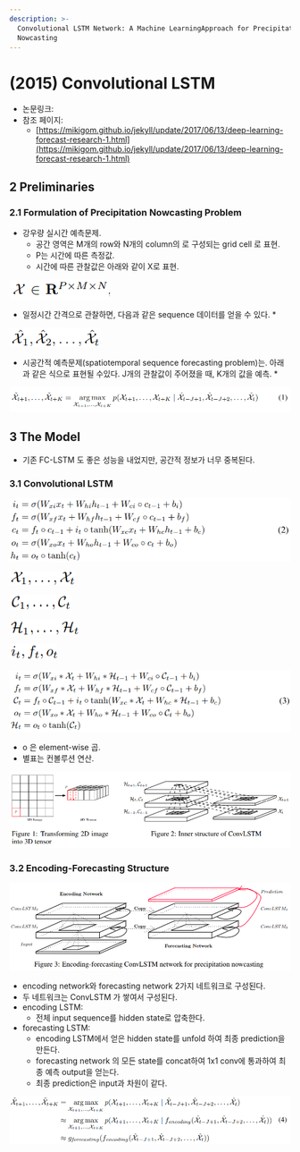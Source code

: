 ```yaml
---
description: >-
  Convolutional LSTM Network: A Machine LearningApproach for Precipitation
  Nowcasting
---
```


# \(2015\) Convolutional LSTM

* 논문링크:
* 참조 페이지:
  * [https://mikigom.github.io/jekyll/update/2017/06/13/deep-learning-forecast-research-1.html](https://mikigom.github.io/jekyll/update/2017/06/13/deep-learning-forecast-research-1.html)

## 2 Preliminaries 

### 2.1 Formulation of Precipitation Nowcasting Problem

* 강우량 실시간 예측문제.
  * 공간 영역은 M개의 row와 N개의 column의 로 구성되는 grid cell 로 표현.
  * P는 시간에 따른 측정값.
  * 시간에 따른 관찰값은 아래와 같이 X로 표현.

![](../.gitbook/assets/image%20%2851%29.png)

* 일정시간 간격으로 관찰하면, 다음과 같은 sequence 데이터를 얻을 수 있다.
  * 

![](../.gitbook/assets/image%20%28124%29.png)

* 시공간적 예측문제\(spatiotemporal sequence forecasting problem\)는. 아래과 같은 식으로 표현될 수있다. J개의 관찰값이 주어졌을 때, K개의 값을 예측.
  * 

![](../.gitbook/assets/image%20%2861%29.png)

## 3 The Model

* 기존 FC-LSTM 도 좋은 성능을 내었지만, 공간적 정보가 너무 중복된다.

### 3.1 Convolutional LSTM

![LSTM](../.gitbook/assets/image%20%289%29.png)

![Inputs](../.gitbook/assets/image%20%28151%29.png)

![cell outputs](../.gitbook/assets/image%20%2866%29.png)

![hidden states](../.gitbook/assets/image%20%2883%29.png)

![gates](../.gitbook/assets/image%20%28153%29.png)

![ConvLSTM](../.gitbook/assets/image%20%28111%29.png)

* o 은 element-wise 곱.
* 별표는 컨볼루션 연산.

![](../.gitbook/assets/image%20%28106%29.png)

### 3.2 Encoding-Forecasting Structure

![](../.gitbook/assets/image%20%2823%29.png)

* encoding network와  forecasting network 2가지 네트워크로 구성된다.
* 두 네트워크는 ConvLSTM 가 쌓여서 구성된다.
* encoding LSTM:
  * 전체 input sequence를 hidden state로 압축한다.
* forecasting LSTM:
  * encoding LSTM에서 얻은 hidden state를 unfold 하여 최종 prediction을 만든다.
  * forecasting network 의 모든 state를 concat하여 1x1 conv에 통과하여 최종 예측 output을 얻는다.
  * 최종 prediction은 input과 차원이 같다.

![](../.gitbook/assets/image%20%2811%29.png)





